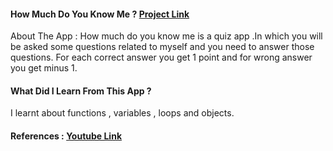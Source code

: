 #### How Much Do You Know Me ? [Project Link](https://replit.com/@ruchivora1/How-Much-Do-You-Know-Me)

About The App :  How much do you know me is a quiz app .In which you will be asked some questions related to myself and you need to answer those questions. 
For each correct answer you get 1 point and for wrong answer you get minus 1.

#### What Did I Learn From This App ?
I learnt about functions , variables , loops and objects. 

#### References : [Youtube Link](https://www.youtube.com/watch?v=_L-UszPmy2A&ab_channel=TanayPratap)



